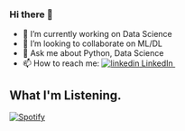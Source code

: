 ### Hi there 👋

- 🔭 I’m currently working on Data Science
- 👯 I’m looking to collaborate on ML/DL
- 💬 Ask me about Python, Data Science
- 📫 How to reach me:   <a href="https://www.linkedin.com/in/arunkothari84" rel="nofollow noreferrer">
    <img src="https://i.stack.imgur.com/gVE0j.png" alt="linkedin"> LinkedIn
  </a> &nbsp;

## What I'm Listening.

[![Spotify](https://novatorem.arunkothari84.vercel.app/api/spotify)](https://open.spotify.com/user/arunkothari84)

<!--
**arunkothari84/arunkothari84** is a ✨ _special_ ✨ repository because its `README.md` (this file) appears on your GitHub profile.

Here are some ideas to get you started:


- 🌱 I’m currently learning 

- 🤔 I’m looking for help with ...


- 😄 Pronouns: ...
- ⚡ Fun fact: ...
-->
